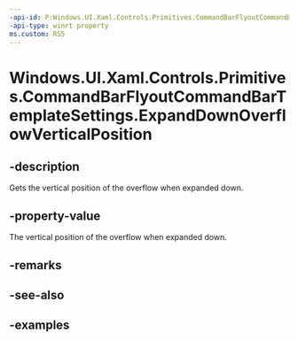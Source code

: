 ```yaml
---
-api-id: P:Windows.UI.Xaml.Controls.Primitives.CommandBarFlyoutCommandBarTemplateSettings.ExpandDownOverflowVerticalPosition
-api-type: winrt property
ms.custom: RS5
---
```


<!-- Property syntax.
public double ExpandDownOverflowVerticalPosition { get; }
-->

# Windows.UI.Xaml.Controls.Primitives.CommandBarFlyoutCommandBarTemplateSettings.ExpandDownOverflowVerticalPosition

## -description

Gets the vertical position of the overflow when expanded down.

## -property-value

The vertical position of the overflow when expanded down.

## -remarks

## -see-also

## -examples

